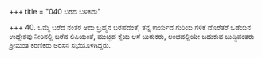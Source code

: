+++
title = "040 ಬರೆದ ಬಳಿಕದು"

+++
40. ಒಮ್ಮೆ ಬರೆದ ನಂತರ ಅದು ಬ್ರಹ್ಮನ ಬರಹದಂತೆ, ತನ್ನ ಕಾರ್ಯದ ಗುರಿಯ ಗಳಿಕೆ ದೊರೆತರೆ ಒಡೆಯನ ಉದ್ದೇಶವು ನೀರಿನಲ್ಲಿ ಬರೆದ ಲಿಪಿಯಂತೆ, ಮುಚ್ಚಿದ ಕೈಯ ಆಸೆ ಬುರುಕರು, ಲಂಚದಲ್ಲಿಯೇ ಬದುಕುವ ಬುದ್ಧಿವಂತರು ಶ್ರೀಮಂತ ಕರಣಿಕರು ಅರಸನ ಸಭೆಯೊಳಗಿದ್ದರು.